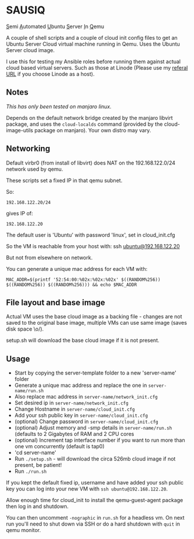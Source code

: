 # SAUSIQ

<u>S</u>emi <u>A</u>utomated <u>U</u>buntu <u>S</u>erver <u>I</u>n <u>Q</u>emu

A couple of shell scripts and a couple of cloud init config files to get an Ubuntu Server Cloud virtual machine running in Qemu. Uses the Ubuntu Server cloud image.

I use this for testing my Ansible roles before running them against actual cloud based virtual servers. Such as those at Linode (Please use my [referal URL](https://www.linode.com/?r=dab963ab63e7e4f2a6f32c334bf839513928ff5d) if you choose Linode as a host).

## Notes

_This has only been tested on manjaro linux._

Depends on the default network bridge created by the manjaro libvirt package, and uses the `cloud-localds` command (provided by the cloud-image-utils package on manjaro). Your own distro may vary.


## Networking

Default virbr0 (from install of libvirt) does NAT on the 192.168.122.0/24 network used by qemu.

These scripts set a fixed IP in that qemu subnet.

So:
```
192.168.122.20/24
```
gives IP of:
```
192.168.122.20
```

The default user is 'Ubuntu' with password 'linux', set in cloud_init.cfg

So the VM is reachable from your host with:
ssh ubuntu@192.168.122.20

But not from elsewhere on network.

You can generate a unique mac address for each VM with:
```
MAC_ADDR=$(printf '52:54:00:%02x:%02x:%02x' $((RANDOM%256)) $((RANDOM%256)) $((RANDOM%256))) && echo $MAC_ADDR
```

## File layout and base image

Actual VM uses the base cloud image as a backing file - changes are not saved to the original base image, multiple VMs can use same image (saves disk space \o/).

setup.sh will download the base cloud image if it is not present.


## Usage

- Start by copying the server-template folder to a new 'server-name' folder
- Generate a unique mac address and replace the one in `server-name/run.sh`
- Also replace mac address in `server-name/network_init.cfg`
- Set desired ip in `server-name/network_init.cfg`
- Change Hostname in `server-name/cloud_init.cfg`
- Add your ssh public key in `server-name/cloud_init.cfg`
- (optional) Change password in `server-name/cloud_init.cfg`
- (optional) Adjust memory and -smp details in `server-name/run.sh` (defaults to 2 Gigabytes of RAM and 2 CPU cores
- (optional) Increment tap interface number if you want to run more than one vm concurrently (default is tap0)
- 'cd server-name'
- Run `./setup.sh` - will download the circa 526mb cloud image if not present, be patient!
- Run `./run.sh`

If you kept the default fixed ip, username and have added your ssh public key you can log into your new VM with `ssh ubuntu@192.168.122.20`.

Allow enough time for cloud_init to install the qemu-guest-agent package then log in and shutdown.

You can then uncomment `-nographic` in `run.sh` for a headless vm.
On next run you'll need to shut down via SSH or do a hard shutdown with `quit` in qemu monitor.



